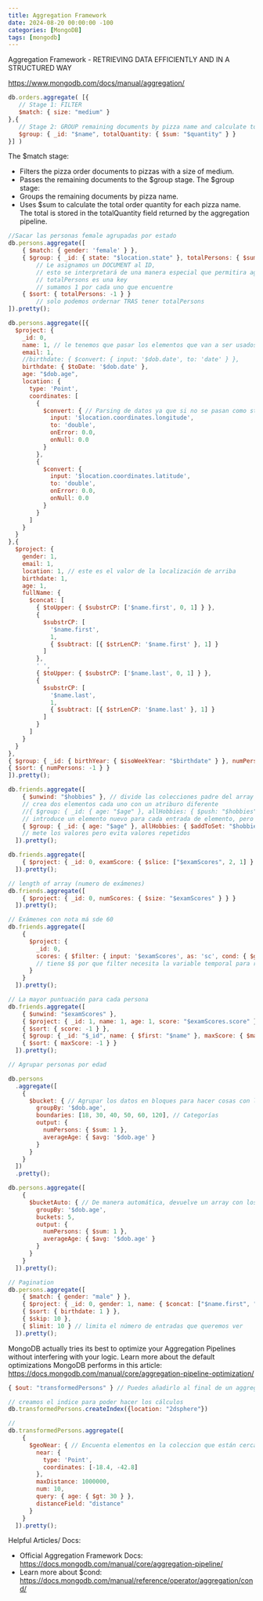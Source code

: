 ```yaml
---
title: Aggregation Framework
date: 2024-08-20 00:00:00 -100
categories: [MongoDB]
tags: [mongodb]
---
```


Aggregation Framework - RETRIEVING DATA EFFICIENTLY AND IN A STRUCTURED WAY

https://www.mongodb.com/docs/manual/aggregation/

```js
db.orders.aggregate( [{
   // Stage 1: FILTER
   $match: { size: "medium" }
},{
   // Stage 2: GROUP remaining documents by pizza name and calculate total quantity
   $group: { _id: "$name", totalQuantity: { $sum: "$quantity" } }
}] )
```

The $match stage:

-   Filters the pizza order documents to pizzas with a size of medium.
-   Passes the remaining documents to the $group stage.
    The $group stage:
-   Groups the remaining documents by pizza name.
-   Uses $sum to calculate the total order quantity for each pizza name. The total is stored in the totalQuantity field returned by the aggregation pipeline.

```js
//Sacar las personas female agrupadas por estado
db.persons.aggregate([
    { $match: { gender: 'female' } },
    { $group: { _id: { state: "$location.state" }, totalPersons: { $sum: 1 } } },
        // Le asignamos un DOCUMENT al ID,
        // esto se interpretará de una manera especial que permitira agrupar los campos
        // totalPersons es una key
        // sumamos 1 por cada uno que encuentre
    { $sort: { totalPersons: -1 } }
        // solo podemos ordernar TRAS tener totalPersons
]).pretty();
```

```js
db.persons.aggregate([{
  $project: {
    _id: 0,
    name: 1, // le tenemos que pasar los elementos que van a ser usados en el siguiente STAGE (project)
    email: 1,
    //birthdate: { $convert: { input: '$dob.date', to: 'date' } },
    birthdate: { $toDate: '$dob.date' },
    age: "$dob.age",
    location: {
      type: 'Point',
      coordinates: [
        {
          $convert: { // Parsing de datos ya que si no se pasan como string
            input: '$location.coordinates.longitude',
            to: 'double',
            onError: 0.0,
            onNull: 0.0
          }
        },
        {
          $convert: {
            input: '$location.coordinates.latitude',
            to: 'double',
            onError: 0.0,
            onNull: 0.0
          }
        }
      ]
    }
  }
},{
  $project: {
    gender: 1,
    email: 1,
    location: 1, // este es el valor de la localización de arriba
    birthdate: 1,
    age: 1,
    fullName: {
      $concat: [
        { $toUpper: { $substrCP: ['$name.first', 0, 1] } },
        {
          $substrCP: [
            '$name.first',
            1,
            { $subtract: [{ $strLenCP: '$name.first' }, 1] }
          ]
        },
        ' ',
        { $toUpper: { $substrCP: ['$name.last', 0, 1] } },
        {
          $substrCP: [
            '$name.last',
            1,
            { $subtract: [{ $strLenCP: '$name.last' }, 1] }
          ]
        }
      ]
    }
  }
},
{ $group: { _id: { birthYear: { $isoWeekYear: "$birthdate" } }, numPersons: { $sum: 1 } } },
{ $sort: { numPersons: -1 } }
]).pretty();
```

```js
db.friends.aggregate([
    { $unwind: "$hobbies" }, // divide las colecciones padre del array y si tiene dos elementos
    // crea dos elementos cada uno con un atriburo diferente
    //{ $group: { _id: { age: "$age" }, allHobbies: { $push: "$hobbies" } } }
    // introduce un elemento nuevo para cada entrada de elemento, pero como elementos en conjunto, no por separado
    { $group: { _id: { age: "$age" }, allHobbies: { $addToSet: "$hobbies" } } }
    // mete los valores pero evita valores repetidos
  ]).pretty();
```

```js
db.friends.aggregate([
    { $project: { _id: 0, examScore: { $slice: ["$examScores", 2, 1] } } }
  ]).pretty();
```

```js
// length of array (numero de exámenes)
db.friends.aggregate([
    { $project: { _id: 0, numScores: { $size: "$examScores" } } }
  ]).pretty();
```

```js
// Exámenes con nota má sde 60
db.friends.aggregate([
    {
      $project: {
        _id: 0,
        scores: { $filter: { input: '$examScores', as: 'sc', cond: { $gt: ["$$sc.score", 60] } } }
        // tiene $$ por que filter necesita la variable temporal para realizar la itenrancia, y se escribe así
      }
    }
  ]).pretty();
```

```js
// La mayor puntuación para cada persona
db.friends.aggregate([
    { $unwind: "$examScores" },
    { $project: { _id: 1, name: 1, age: 1, score: "$examScores.score" } },
    { $sort: { score: -1 } },
    { $group: { _id: "$_id", name: { $first: "$name" }, maxScore: { $max: "$score" } } },
    { $sort: { maxScore: -1 } }
  ]).pretty();
```

```js
// Agrupar personas por edad

db.persons
  .aggregate([
    {
      $bucket: { // Agrupar los datos en bloques para hacer cosas con los datos
        groupBy: '$dob.age',
        boundaries: [18, 30, 40, 50, 60, 120], // Categorías
        output: {
          numPersons: { $sum: 1 },
          averageAge: { $avg: '$dob.age' }
        }
      }
    }
  ])
  .pretty();

db.persons.aggregate([
    {
      $bucketAuto: { // De manera automática, devuelve un array con los tramos
        groupBy: '$dob.age',
        buckets: 5,
        output: {
          numPersons: { $sum: 1 },
          averageAge: { $avg: '$dob.age' }
        }
      }
    }
  ]).pretty();
```

```js
// Pagination
db.persons.aggregate([
    { $match: { gender: "male" } },
    { $project: { _id: 0, gender: 1, name: { $concat: ["$name.first", " ", "$name.last"] }, birthdate: { $toDate: "$dob.date" } } },
    { $sort: { birthdate: 1 } },
    { $skip: 10 },
    { $limit: 10 } // limita el número de entradas que queremos ver
  ]).pretty();
```

MongoDB actually tries its best to optimize your Aggregation Pipelines without interfering with your logic.
Learn more about the default optimizations MongoDB performs in this article: https://docs.mongodb.com/manual/core/aggregation-pipeline-optimization/

```js
{ $out: "transformedPersons" } // Puedes añadirlo al final de un aggregate para crear una colección nueva con la respuesta

// creamos el indice para poder hacer los cálculos
db.transformedPersons.createIndex({location: "2dsphere"})

//
db.transformedPersons.aggregate([
    {
      $geoNear: { // Encuenta elementos en la coleccion que están cerca de nuestro punto
        near: {
          type: 'Point',
          coordinates: [-18.4, -42.8]
        },
        maxDistance: 1000000,
        num: 10,
        query: { age: { $gt: 30 } },
        distanceField: "distance"
      }
    }
  ]).pretty();
```

Helpful Articles/ Docs:

-   Official Aggregation Framework Docs: https://docs.mongodb.com/manual/core/aggregation-pipeline/
-   Learn more about $cond: https://docs.mongodb.com/manual/reference/operator/aggregation/cond/
